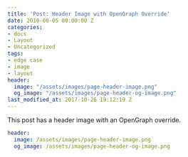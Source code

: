 ```yaml
---
title: 'Post: Header Image with OpenGraph Override'
date: 2010-08-05 00:00:00 Z
categories:
- docs
- Layout
- Uncategorized
tags:
- edge case
- image
- layout
header:
  image: "/assets/images/page-header-image.png"
  og_image: "/assets/images/page-header-og-image.png"
last_modified_at: 2017-10-26 19:12:19 Z
---
```


This post has a header image with an OpenGraph override.

```yaml
header:
  image: /assets/images/page-header-image.png
  og_image: /assets/images/page-header-og-image.png
```